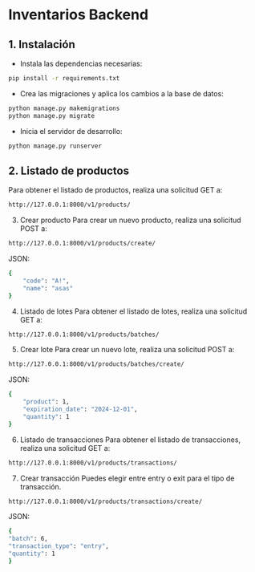 # Inventarios Backend
## 1. Instalación
- Instala las dependencias necesarias:
```bash
pip install -r requirements.txt
```

- Crea las migraciones y aplica los cambios a la base de datos:
```bash
python manage.py makemigrations
python manage.py migrate
```

- Inicia el servidor de desarrollo:
```bash
python manage.py runserver
```

## 2. Listado de productos
Para obtener el listado de productos, realiza una solicitud GET a:

```bash
http://127.0.0.1:8000/v1/products/
```

3. Crear producto
   Para crear un nuevo producto, realiza una solicitud POST a:

```bash
http://127.0.0.1:8000/v1/products/create/
```

JSON:
```bash
{
    "code": "A!",
    "name": "asas"
}
```

4. Listado de lotes
   Para obtener el listado de lotes, realiza una solicitud GET a:

```bash
http://127.0.0.1:8000/v1/products/batches/
```

5. Crear lote
   Para crear un nuevo lote, realiza una solicitud POST a:

```bash
http://127.0.0.1:8000/v1/products/batches/create/
```

JSON:
```bash
{
    "product": 1,
    "expiration_date": "2024-12-01",
    "quantity": 1
}
```

6. Listado de transacciones
   Para obtener el listado de transacciones, realiza una solicitud GET a:

```bash
http://127.0.0.1:8000/v1/products/transactions/
```

7. Crear transacción
Puedes elegir entre entry o exit para el tipo de transacción.

```bash
http://127.0.0.1:8000/v1/products/transactions/create/
```

JSON:
```bash
{
"batch": 6,
"transaction_type": "entry",
"quantity": 1
}
```